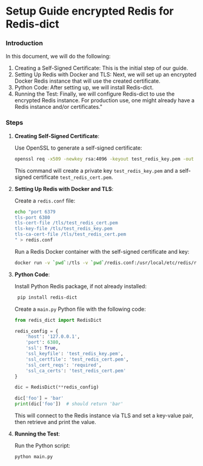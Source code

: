 # Setup Guide encrypted Redis for Redis-dict

### Introduction

In this document, we will do the following:
1. Creating a Self-Signed Certificate: This is the initial step of our guide.
2. Setting Up Redis with Docker and TLS: Next, we will set up an encrypted Docker Redis instance that will use the created certificate.
3. Python Code: After setting up, we will install Redis-dict.
4. Running the Test: Finally, we will configure Redis-dict to use the encrypted Redis instance.
For production use, one might already have a Redis instance and/or certificates."

### Steps

1. **Creating Self-Signed Certificate**:

   Use OpenSSL to generate a self-signed certificate:

   ```bash
   openssl req -x509 -newkey rsa:4096 -keyout test_redis_key.pem -out test_redis_cert.pem -days 365 -nodes
   ```

   This command will create a private key `test_redis_key.pem` and a self-signed certificate `test_redis_cert.pem`.

2. **Setting Up Redis with Docker and TLS**:

   Create a `redis.conf` file:

   ```bash
   echo "port 6379
   tls-port 6380
   tls-cert-file /tls/test_redis_cert.pem
   tls-key-file /tls/test_redis_key.pem
   tls-ca-cert-file /tls/test_redis_cert.pem
   " > redis.conf
   ```

   Run a Redis Docker container with the self-signed certificate and key:

   ```bash
   docker run -v `pwd`:/tls -v `pwd`/redis.conf:/usr/local/etc/redis/redis.conf -p 6379:6379 -p 6380:6380 redis redis-server /usr/local/etc/redis/redis.conf
   ```

3. **Python Code**:

   Install Python Redis package, if not already installed:

   ```bash
    pip install redis-dict
   ```

   Create a `main.py` Python file with the following code:

   ```python
   from redis_dict import RedisDict

   redis_config = { 
       'host': '127.0.0.1',
       'port': 6380,
       'ssl': True,
       'ssl_keyfile': 'test_redis_key.pem',
       'ssl_certfile': 'test_redis_cert.pem',
       'ssl_cert_reqs': 'required',
       'ssl_ca_certs': 'test_redis_cert.pem'
   }

   dic = RedisDict(**redis_config)
   
   dic['foo'] = 'bar'
   print(dic['foo'])  # should return 'bar'
   ```

   This will connect to the Redis instance via TLS and set a key-value pair, then retrieve and print the value.

4. **Running the Test**:

   Run the Python script:

   ```bash
   python main.py
   ```
